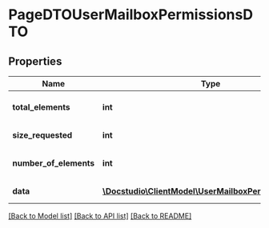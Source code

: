 # PageDTOUserMailboxPermissionsDTO

## Properties
Name | Type | Description | Notes
------------ | ------------- | ------------- | -------------
**total_elements** | **int** | Total elements by request | [optional] 
**size_requested** | **int** | Requested size | [optional] 
**number_of_elements** | **int** | Fetched records count | [optional] 
**data** | [**\Docstudio\ClientModel\UserMailboxPermissionsDTO[]**](UserMailboxPermissionsDTO.md) | Data records | [optional] 

[[Back to Model list]](../../README.md#documentation-for-models) [[Back to API list]](../../README.md#documentation-for-api-endpoints) [[Back to README]](../../README.md)

